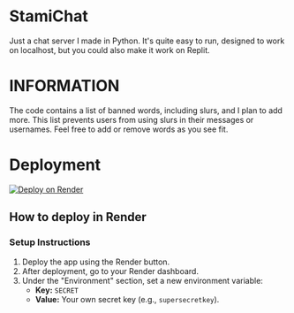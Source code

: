 # StamiChat
Just a chat server I made in Python. It's quite easy to run, designed to work on localhost, but you could also make it work on Replit.

# INFORMATION
The code contains a list of banned words, including slurs, and I plan to add more. This list prevents users from using slurs in their messages or usernames. Feel free to add or remove words as you see fit.

# Deployment
[![Deploy on Render](https://render.com/deploy-to-render/button.svg)](https://dashboard.render.com/deploy?repo=github.com/Adamdoesdumbcode/StamiChat)
## How to deploy in Render
### Setup Instructions
1. Deploy the app using the Render button.
2. After deployment, go to your Render dashboard.
3. Under the "Environment" section, set a new environment variable:
   - **Key:** `SECRET`
   - **Value:** Your own secret key (e.g., `supersecretkey`).
